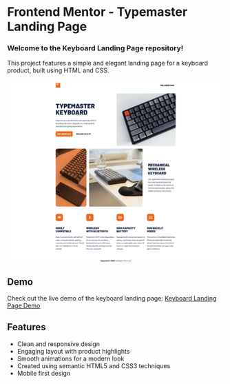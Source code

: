 # Frontend Mentor - Typemaster Landing Page

### Welcome to the Keyboard Landing Page repository!

This project features a simple and elegant landing page for a keyboard product, built using HTML and CSS.

![Keyboard Landing Page Preview](screenshot.png)

## Demo

Check out the live demo of the keyboard landing page: [Keyboard Landing Page Demo](https://sasa-keyboard-typmaster.netlify.app/)

## Features

- Clean and responsive design
- Engaging layout with product highlights
- Smooth animations for a modern look
- Created using semantic HTML5 and CSS3 techniques
- Mobile first design
